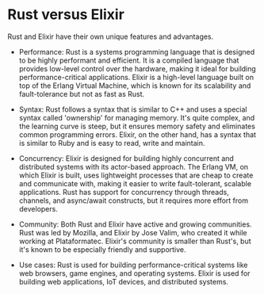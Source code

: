 # Rust versus Elixir

Rust and Elixir have their own unique features and advantages.

* Performance: Rust is a systems programming language that is designed to be highly performant and efficient. It is a compiled language that provides low-level control over the hardware, making it ideal for building performance-critical applications. Elixir is a high-level language built on top of the Erlang Virtual Machine, which is known for its scalability and fault-tolerance but not as fast as Rust.

* Syntax: Rust follows a syntax that is similar to C++ and uses a special syntax called 'ownership' for managing memory. It's quite complex, and the learning curve is steep, but it ensures memory safety and eliminates common programming errors. Elixir, on the other hand, has a syntax that is similar to Ruby and is easy to read, write and maintain.

* Concurrency: Elixir is designed for building highly concurrent and distributed systems with its actor-based approach. The Erlang VM, on which Elixir is built, uses lightweight processes that are cheap to create and communicate with, making it easier to write fault-tolerant, scalable applications. Rust has support for concurrency through threads, channels, and async/await constructs, but it requires more effort from developers.

* Community: Both Rust and Elixir have active and growing communities. Rust was led by Mozilla, and Elixir by Jose Valim, who created it while working at Plataformatec. Elixir's community is smaller than Rust's, but it's known to be especially friendly and supportive.

* Use cases: Rust is used for building performance-critical systems like web browsers, game engines, and operating systems. Elixir is used for building web applications, IoT devices, and distributed systems.

